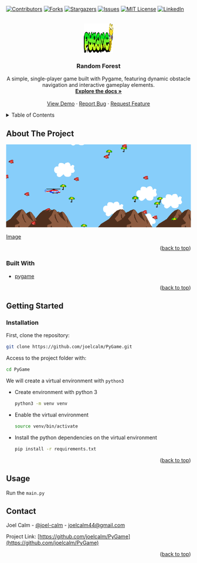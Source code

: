 <div id="top"></div>

<!-- PROJECT SHIELDS -->
<!--
*** https://www.markdownguide.org/basic-syntax/#reference-style-links
-->
[![Contributors][contributors-shield]][contributors-url]
[![Forks][forks-shield]][forks-url]
[![Stargazers][stars-shield]][stars-url]
[![Issues][issues-shield]][issues-url]
[![MIT License][license-shield]][license-url]
[![LinkedIn][linkedin-shield]][linkedin-url]



<!-- PROJECT LOGO -->
<br />
<div align="center">
  <a href="https://github.com/joelcalm/PyGame">
    <img src="img/pygame.png" alt="Logo" width="80" height="80">
  </a>  

  <h3 align="center">Random Forest</h3>

  <p align="center">
    A simple, single-player game built with Pygame, featuring dynamic obstacle navigation and interactive gameplay elements.
    <br />
    <a href="https://github.com/joelcalm/PyGame"><strong>Explore the docs »</strong></a>
    <br />
    <br />
    <a href="https://github.com/joelcalm/PyGame">View Demo</a>
    ·
    <a href="https://github.com/joelcalm/PyGame/issues">Report Bug</a>
    ·
    <a href="https://github.com/joelcalm/PyGame/issues">Request Feature</a>
  </p>
</div>



<!-- TABLE OF CONTENTS -->
<details>
  <summary>Table of Contents</summary>
  <ol>
    <li>
      <a href="#about-the-project">About The Project</a>
      <ul>
        <li><a href="#built-with">Built With</a></li>
      </ul>
    </li>
    <li>
      <a href="#getting-started">Getting Started</a>
      <ul>
        <li><a href="#installation">Installation</a></li>
      </ul>
    </li>
    <li><a href="#usage">Usage</a></li>
    <li><a href="#contact">Contact</a></li>
  </ol>
</details>



<!-- ABOUT THE PROJECT -->
## About The Project

![product-screenshot]

[Image][product-screenshot]


<p align="right">(<a href="#top">back to top</a>)</p>



### Built With

* [pygame](https://www.pygame.org/news)

<p align="right">(<a href="#top">back to top</a>)</p>


<!-- GETTING STARTED -->
## Getting Started


### Installation


First, clone the repository:
   ```sh
   git clone https://github.com/joelcalm/PyGame.git
   ```
Access to the project folder with:
  ```sh
  cd PyGame
  ```

We will create a virtual environment with `python3`
* Create environment with python 3 
    ```sh
    python3 -m venv venv
    ```
    
* Enable the virtual environment
    ```sh
    source venv/bin/activate
    ```

* Install the python dependencies on the virtual environment
    ```sh
    pip install -r requirements.txt
    ```

<p align="right">(<a href="#top">back to top</a>)</p>

## Usage

Run the `main.py`



<!-- CONTACT -->
## Contact

Joel Calm  - [@joel-calm](https://www.linkedin.com/in/joel-calm/) - joelcalm44@gmail.com

Project Link: [https://github.com/joelcalm/PyGame](https://github.com/joelcalm/PyGame)


<p align="right">(<a href="#top">back to top</a>)</p>



<!-- MARKDOWN LINKS & IMAGES -->
<!-- https://www.markdownguide.org/basic-syntax/#reference-style-links -->
[contributors-shield]: https://img.shields.io/github/contributors/joelcalm/PyGame.svg?style=for-the-badge
[contributors-url]: https://github.com/joelcalm/PyGame/graphs/contributors
[forks-shield]: https://img.shields.io/github/forks/puchee99/PytorchClassifier.svg?style=for-the-badge
[forks-url]: https://github.com/joelcalm/PyGame/network/members
[stars-shield]: https://img.shields.io/github/stars/joelcalm/PyGame.svg?style=for-the-badge
[stars-url]: https://github.com/joelcalm/PyGame/stargazers
[issues-shield]: https://img.shields.io/github/issues/joelcalm/PyGame.svg?style=for-the-badge
[issues-url]: https://github.com/joelcalm/PyGame/issues
[license-shield]: https://img.shields.io/github/license/joelcalm/PyGame.svg?style=for-the-badge
[license-url]: https://github.com/joelcalm/PyGame/blob/main/LICENSE.txt
[linkedin-shield]: https://img.shields.io/badge/-LinkedIn-black.svg?style=for-the-badge&logo=linkedin&colorB=555
[linkedin-url]: https://www.linkedin.com/in/joel-calm/
[product-screenshot]: img/game.png
